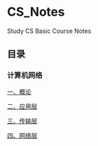 # CS_Notes
Study CS Basic Course Notes

## 目录

### 计算机网络

[一、概论](<https://github.com/itliusir/CS_Notes/blob/master/%E8%AE%A1%E7%AE%97%E6%9C%BA%E7%BD%91%E7%BB%9C/%E8%AE%A1%E7%AE%97%E6%9C%BA%E7%BD%91%E7%BB%9C(%E4%B8%80).md>)

[二、应用层](<https://github.com/itliusir/CS_Notes/blob/master/%E8%AE%A1%E7%AE%97%E6%9C%BA%E7%BD%91%E7%BB%9C/%E8%AE%A1%E7%AE%97%E6%9C%BA%E7%BD%91%E7%BB%9C(%E4%BA%8C).md>)

[三、传输层](<https://github.com/itliusir/CS_Notes/blob/master/%E8%AE%A1%E7%AE%97%E6%9C%BA%E7%BD%91%E7%BB%9C/%E8%AE%A1%E7%AE%97%E6%9C%BA%E7%BD%91%E7%BB%9C(%E4%B8%89).md>)

[四、网络层](<https://github.com/itliusir/CS_Notes/blob/master/%E8%AE%A1%E7%AE%97%E6%9C%BA%E7%BD%91%E7%BB%9C/%E8%AE%A1%E7%AE%97%E6%9C%BA%E7%BD%91%E7%BB%9C(%E5%9B%9B).md>)